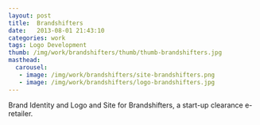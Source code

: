 ```yaml
---
layout: post
title:  Brandshifters
date:   2013-08-01 21:43:10
categories: work
tags: Logo Development
thumb: /img/work/brandshifters/thumb/thumb-brandshifters.jpg
masthead:
  carousel:
   - image: /img/work/brandshifters/site-brandshifters.png
   - image: /img/work/brandshifters/logo-brandshifters.jpg
---
```


Brand Identity and Logo and Site for Brandshifters, a start-up clearance
e-retailer.
